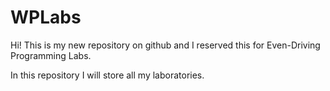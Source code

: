 # WPLabs
Hi! This is my new repository on github and I reserved this for Even-Driving Programming Labs.

In this repository I will store all my laboratories.
